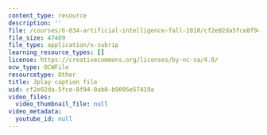 ```yaml
---
content_type: resource
description: ''
file: /courses/6-034-artificial-intelligence-fall-2010/cf2e02da5fce8f940ab0b9095e57419a_PNKj529yY5c.srt
file_size: 47469
file_type: application/x-subrip
learning_resource_types: []
license: https://creativecommons.org/licenses/by-nc-sa/4.0/
ocw_type: OCWFile
resourcetype: Other
title: 3play caption file
uid: cf2e02da-5fce-8f94-0ab0-b9095e57419a
video_files:
  video_thumbnail_file: null
video_metadata:
  youtube_id: null
---
```

